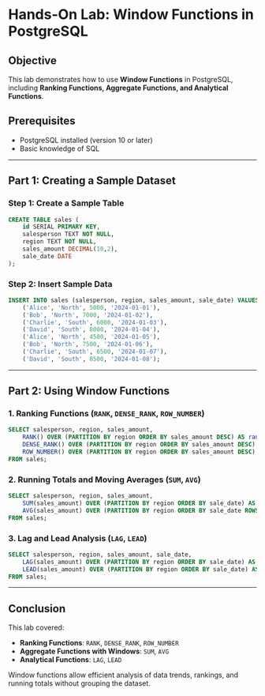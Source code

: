 # Hands-On Lab: Window Functions in PostgreSQL

## Objective
This lab demonstrates how to use **Window Functions** in PostgreSQL, including **Ranking Functions, Aggregate Functions, and Analytical Functions**.

## Prerequisites
- PostgreSQL installed (version 10 or later)
- Basic knowledge of SQL

---
## Part 1: Creating a Sample Dataset

### **Step 1: Create a Sample Table**
```sql
CREATE TABLE sales (
    id SERIAL PRIMARY KEY,
    salesperson TEXT NOT NULL,
    region TEXT NOT NULL,
    sales_amount DECIMAL(10,2),
    sale_date DATE
);
```

### **Step 2: Insert Sample Data**
```sql
INSERT INTO sales (salesperson, region, sales_amount, sale_date) VALUES
    ('Alice', 'North', 5000, '2024-01-01'),
    ('Bob', 'North', 7000, '2024-01-02'),
    ('Charlie', 'South', 6000, '2024-01-03'),
    ('David', 'South', 8000, '2024-01-04'),
    ('Alice', 'North', 4500, '2024-01-05'),
    ('Bob', 'North', 7500, '2024-01-06'),
    ('Charlie', 'South', 6500, '2024-01-07'),
    ('David', 'South', 8500, '2024-01-08');
```

---
## Part 2: Using Window Functions

### **1. Ranking Functions (`RANK`, `DENSE_RANK`, `ROW_NUMBER`)**
```sql
SELECT salesperson, region, sales_amount,
    RANK() OVER (PARTITION BY region ORDER BY sales_amount DESC) AS rank,
    DENSE_RANK() OVER (PARTITION BY region ORDER BY sales_amount DESC) AS dense_rank,
    ROW_NUMBER() OVER (PARTITION BY region ORDER BY sales_amount DESC) AS row_num
FROM sales;
```

### **2. Running Totals and Moving Averages (`SUM`, `AVG`)**
```sql
SELECT salesperson, region, sales_amount,
    SUM(sales_amount) OVER (PARTITION BY region ORDER BY sale_date) AS running_total,
    AVG(sales_amount) OVER (PARTITION BY region ORDER BY sale_date ROWS BETWEEN 2 PRECEDING AND CURRENT ROW) AS moving_avg
FROM sales;
```

### **3. Lag and Lead Analysis (`LAG`, `LEAD`)**
```sql
SELECT salesperson, region, sales_amount, sale_date,
    LAG(sales_amount) OVER (PARTITION BY region ORDER BY sale_date) AS prev_sale,
    LEAD(sales_amount) OVER (PARTITION BY region ORDER BY sale_date) AS next_sale
FROM sales;
```

---
## Conclusion
This lab covered:
- **Ranking Functions**: `RANK`, `DENSE_RANK`, `ROW_NUMBER`
- **Aggregate Functions with Windows**: `SUM`, `AVG`
- **Analytical Functions**: `LAG`, `LEAD`

Window functions allow efficient analysis of data trends, rankings, and running totals without grouping the dataset.

